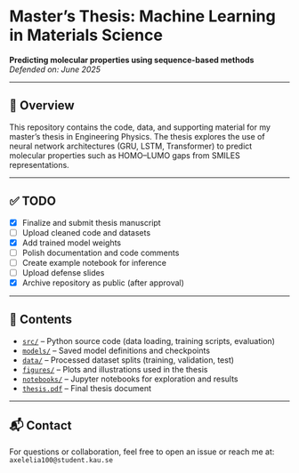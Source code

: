 # Master’s Thesis: Machine Learning in Materials Science  
**Predicting molecular properties using sequence-based methods**  
*Defended on: June 2025*

---

## 📄 Overview

This repository contains the code, data, and supporting material for my master’s thesis in Engineering Physics. The thesis explores the use of neural network architectures (GRU, LSTM, Transformer) to predict molecular properties such as HOMO–LUMO gaps from SMILES representations.

---

## ✅ TODO

- [x] Finalize and submit thesis manuscript  
- [ ] Upload cleaned code and datasets  
- [x] Add trained model weights  
- [ ] Polish documentation and code comments  
- [ ] Create example notebook for inference  
- [ ] Upload defense slides  
- [x] Archive repository as public (after approval)

---

## 📁 Contents

- [`src/`](./src/) – Python source code (data loading, training scripts, evaluation)
- [`models/`](./models/) – Saved model definitions and checkpoints
- [`data/`](./data/) – Processed dataset splits (training, validation, test)
- [`figures/`](./figures/) – Plots and illustrations used in the thesis
- [`notebooks/`](./notebooks/) – Jupyter notebooks for exploration and results
- [`thesis.pdf`](./thesis.pdf) – Final thesis document 

---

## 📬 Contact

For questions or collaboration, feel free to open an issue or reach me at:  
`axelelia100@student.kau.se`

